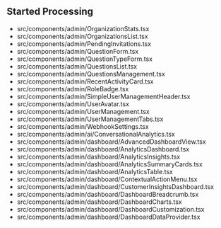 ## Started Processing
- src/components/admin/OrganizationStats.tsx
- src/components/admin/OrganizationsList.tsx
- src/components/admin/PendingInvitations.tsx
- src/components/admin/QuestionForm.tsx
- src/components/admin/QuestionTypeForm.tsx
- src/components/admin/QuestionsList.tsx
- src/components/admin/QuestionsManagement.tsx
- src/components/admin/RecentActivityCard.tsx
- src/components/admin/RoleBadge.tsx
- src/components/admin/SimpleUserManagementHeader.tsx
- src/components/admin/UserAvatar.tsx
- src/components/admin/UserManagement.tsx
- src/components/admin/UserManagementTabs.tsx
- src/components/admin/WebhookSettings.tsx
- src/components/admin/ai/ConversationalAnalytics.tsx
- src/components/admin/dashboard/AdvancedDashboardView.tsx
- src/components/admin/dashboard/AnalyticsDashboard.tsx
- src/components/admin/dashboard/AnalyticsInsights.tsx
- src/components/admin/dashboard/AnalyticsSummaryCards.tsx
- src/components/admin/dashboard/AnalyticsTable.tsx
- src/components/admin/dashboard/ContextualActionMenu.tsx
- src/components/admin/dashboard/CustomerInsightsDashboard.tsx
- src/components/admin/dashboard/DashboardBreadcrumb.tsx
- src/components/admin/dashboard/DashboardCharts.tsx
- src/components/admin/dashboard/DashboardCustomization.tsx
- src/components/admin/dashboard/DashboardDataProvider.tsx
